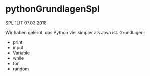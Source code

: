 # pythonGrundlagenSpl

SPL 1LIT 07.03.2018

Wir haben gelernt, das Python viel simpler als Java ist.
Grundlagen:
* print
* input
* Variable
* while 
* for
* random
